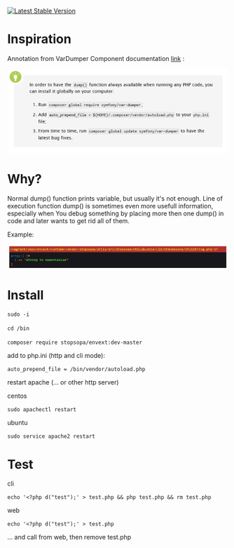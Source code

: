 [![Latest Stable Version](https://poser.pugx.org/stopsopa/envext/v/stable)](https://packagist.org/packages/stopsopa/envext)

Inspiration
===

Annotation from VarDumper Component documentation [link](http://symfony.com/doc/current/components/var_dumper.html) :

![ScreenShot](https://raw.githubusercontent.com/stopsopa/envext/master/inspiration.bmp)


Why?
===
Normal dump() function prints variable, but usually it's not enough. Line of execution function dump() is sometimes even more usefull information, especially when You debug something by placing more then one dump() in code and later wants to get rid all of them.

Example:

![ScreenShot](https://raw.githubusercontent.com/stopsopa/envext/master/web.bmp)

Install
===

    sudo -i
    
    cd /bin
    
    composer require stopsopa/envext:dev-master
    
add to php.ini (http and cli mode):    
    
    auto_prepend_file = /bin/vendor/autoload.php  
    
restart apache (... or other http server)
    
centos    
  
  
    sudo apachectl restart
     
ubuntu
     
     
    sudo service apache2 restart

Test
===

cli



    echo '<?php d("test");' > test.php && php test.php && rm test.php
    
    
web
    
    
    echo '<?php d("test");' > test.php
    
... and call from web, then remove test.php    
    
    


